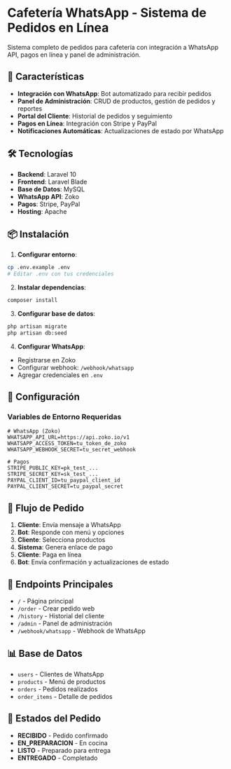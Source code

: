 # Cafetería WhatsApp - Sistema de Pedidos en Línea

Sistema completo de pedidos para cafetería con integración a WhatsApp API, pagos en línea y panel de administración.

## 🌟 Características

- **Integración con WhatsApp**: Bot automatizado para recibir pedidos
- **Panel de Administración**: CRUD de productos, gestión de pedidos y reportes
- **Portal del Cliente**: Historial de pedidos y seguimiento
- **Pagos en Línea**: Integración con Stripe y PayPal
- **Notificaciones Automáticas**: Actualizaciones de estado por WhatsApp

## 🛠️ Tecnologías

- **Backend**: Laravel 10
- **Frontend**: Laravel Blade
- **Base de Datos**: MySQL
- **WhatsApp API**: Zoko
- **Pagos**: Stripe, PayPal
- **Hosting**: Apache

## 📦 Instalación

1. **Configurar entorno**:
```bash
cp .env.example .env
# Editar .env con tus credenciales
```

2. **Instalar dependencias**:
```bash
composer install
```

3. **Configurar base de datos**:
```bash
php artisan migrate
php artisan db:seed
```

4. **Configurar WhatsApp**:
- Registrarse en Zoko
- Configurar webhook: `/webhook/whatsapp`
- Agregar credenciales en `.env`

## 🔧 Configuración

### Variables de Entorno Requeridas

```env
# WhatsApp (Zoko)
WHATSAPP_API_URL=https://api.zoko.io/v1
WHATSAPP_ACCESS_TOKEN=tu_token_de_zoko
WHATSAPP_WEBHOOK_SECRET=tu_secret_webhook

# Pagos
STRIPE_PUBLIC_KEY=pk_test_...
STRIPE_SECRET_KEY=sk_test_...
PAYPAL_CLIENT_ID=tu_paypal_client_id
PAYPAL_CLIENT_SECRET=tu_paypal_secret
```

## 📱 Flujo de Pedido

1. **Cliente**: Envía mensaje a WhatsApp
2. **Bot**: Responde con menú y opciones
3. **Cliente**: Selecciona productos
4. **Sistema**: Genera enlace de pago
5. **Cliente**: Paga en línea
6. **Bot**: Envía confirmación y actualizaciones de estado

## 🎯 Endpoints Principales

- `/` - Página principal
- `/order` - Crear pedido web
- `/history` - Historial del cliente
- `/admin` - Panel de administración
- `/webhook/whatsapp` - Webhook de WhatsApp

## 📊 Base de Datos

- `users` - Clientes de WhatsApp
- `products` - Menú de productos
- `orders` - Pedidos realizados
- `order_items` - Detalle de pedidos

## 🚀 Estados del Pedido

- **RECIBIDO** - Pedido confirmado
- **EN_PREPARACION** - En cocina
- **LISTO** - Preparado para entrega
- **ENTREGADO** - Completado
